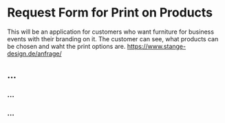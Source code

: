 # Request Form for Print on Products
This will be an application for customers who want furniture for business events with their branding on it. 
The customer can see, what products can be chosen and waht the print options are.
https://www.stange-design.de/anfrage/

## ...


### ...


### ...
